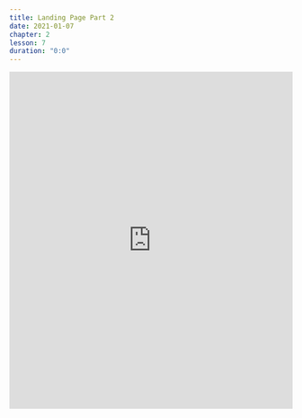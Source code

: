 ```yaml
---
title: Landing Page Part 2
date: 2021-01-07
chapter: 2
lesson: 7
duration: "0:0"
---
```


<iframe width="100%" height="600" src="https://www.youtube.com/embed/uKtydJuXmZo" title="YouTube video player" frameborder="0" allow="accelerometer; autoplay; clipboard-write; encrypted-media; gyroscope; picture-in-picture" allowfullscreen></iframe>